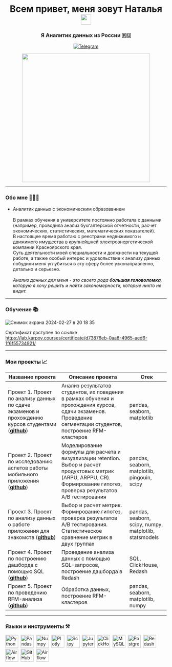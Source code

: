 <h1 align="center">Всем привет, меня зовут Наталья</a>
<img src="https://github.com/blackcater/blackcater/raw/main/images/Hi.gif" height="32"/></h1>
<h3 align="center">Я Аналитик данных из России 🇷🇺</h3>

<div align="center">

  <a href="">[![Telegram](https://img.shields.io/badge/-Telegram-27A7E7?style=for-the-badge&logo=telegram)](https://t.me/natt_ish)</a>

</div>

<div id="header" align="center">
  <img src="https://media.giphy.com/media/YAnpMSHcurJVS/giphy.gif?cid=790b761191fe30revvawd55v8mbi5whmqyokd44tb9wvt5us&ep=v1_gifs_search&rid=giphy.gif&ct=g" width='400'/>

</div>

<div>

---

### Обо мне 💁🏼‍♀️
- Аналитик данных с экономическим образованием
  <br>
  <br> В рамках обучения в университете постоянно работала с данными (например, проводила анализ бухгалтерской отчетности, расчет экономических, статистических, математических показателей).
  <br> В настоящее время работаю с реестрами недвижимого и движимого имущества в крупнейшней электроэнергетической компании Красноярского края.
  <br> Суть деятельности моей специальности и должности на текущей работе, а также особый интерес и удовольствие к анализу данных побудили меня углубиться в эту сферу более узконаправленно, детально и серьезно.
  <br>
  <br> *Анализ данных для меня - это своего рода **большая головоломка**, которую я хочу решить и найти закономерности, которые никто не видит.*

</div>

---

### Обучение 📚

![Снимок экрана 2024-02-27 в 20 18 35](https://github.com/NataliePyatakova/NataliePyatakova/assets/159753344/1c7922b6-78f5-4215-b5e3-79c8c3a58c58)

Сертификат доступен по ссылке https://lab.karpov.courses/certificate/d73876eb-0aa8-4965-aed6-1f6f55734921/

---

### Мои проекты 📈

|Название проекта| Описание проекта| Стек|
|----------------|-----------------|-----|
|Проект 1.  Проект по анализу данных по сдаче экзаменов и прохождению курсов студентами  (__[github](https://github.com/NataliePyatakova/Project_1)__)|Анализ результатов студентов, их поведения в рамках обучения и прохождения курсов, сдачи экзаменов. Проведение сегментации студентов, построение RFM-кластеров|pandas, seaborn, matplotlib|
|Проект 2. Проект по исследованию аспетов работы мобильного приложения (__[github](https://github.com/NataliePyatakova/Project_2)__)|Моделирование формулы для расчета и визуализации retention. Выбор и расчет продуктовых метрик (ARPU, ARPPU, CR). Формирование гипотез, проверка результатов A/B тестирования|pandas, seaborn, matplotlib, pingouin, scipy|
|Проект 3. Проект по анализу данных о работе приложения для знакомств (__[github](https://github.com/NataliePyatakova/Project_3)__)|Выбор и расчет метрик. Формирование гипотез, проверка результатов A/B тестирования. Статистическое сравнение метрик в двух группах|pandas, seaborn, scipy, numpy, matplotlib, statsmodels|
|Проект 4. Проект по построению дашборда с помощью SQL (__[github](https://github.com/NataliePyatakova/Project_4)__)|Проведение анализа данных с помощью SQL-запросов, построение дашборда в Redash|SQL, ClickHouse, Redash|
|Проект 5. Проект по проведению RFM-анализа (__[github](https://github.com/NataliePyatakova/Project_5)__)|Обработка данных, построение RFM-кластеров|pandas, seaborn, matplotlib, numpy|


<div>

---

### Языки и инструменты ⚒

  <img src="https://img.shields.io/badge/python-white?logo=python&style=for-the-badge" title="Python" alt="Python" height="40"/>&nbsp;
  <img src="https://img.shields.io/badge/pandas-white?logo=pandas&logoColor=blue&style=for-the-badge" title="Pandas" alt="Pandas" height="40"/>&nbsp;
  <img src="https://img.shields.io/badge/numpy-white?logo=numpy&logoColor=blue&style=for-the-badge" title="Numpy" alt="Numpy" height="40"/>&nbsp;
  <img src="https://img.shields.io/badge/plotly-white?logo=plotly&logoColor=blue&style=for-the-badge" title="Plotly" alt="Plotly" height="40"/>&nbsp;
  <img src="https://img.shields.io/badge/Scipy-white?logo=Scipy&logoColor=black&style=for-the-badge" title="Scipy" alt="Scipy" height="40"/>&nbsp;
  <img src="https://img.shields.io/badge/Jupyter_notebook-white?logo=Jupyter&style=for-the-badge" title="Jupyter" alt="Jupyter" height="40"/>&nbsp;
  <img src="https://img.shields.io/badge/Clickhouse-white?logo=Clickhouse&style=for-the-badge" title="ClickHouse" alt="ClickHouse" height="40"/>&nbsp;
  <img src="https://img.shields.io/badge/mySQL-white?logo=mySQL&s&style=for-the-badge" title="MySQL"  alt="MySQL" height="40"/>&nbsp;
  <img src="https://img.shields.io/badge/PostgreSQL-white?logo=PostgreSQL&s&style=for-the-badge" title="PostgreSQL" alt="PostgreSQL" height="40"/>&nbsp;
  <img src="https://img.shields.io/badge/redash-white?logo=redash&logoColor=black&style=for-the-badge" title="Redash" alt="Redash" height="40"/>&nbsp;
  <img src="https://img.shields.io/badge/Tableau-white?logo=Tableau&s&logoColor=yellow&style=for-the-badge" title="Airflow" alt="Airflow" height="40"/>&nbsp;
  <img src="https://img.shields.io/badge/github-white?logo=github&logoColor=black&style=for-the-badge" title="GitHub" alt="GitHub" height="40"/>&nbsp;
  <img src="https://img.shields.io/badge/Airflow-white?logo=Airflow&style=for-the-badge" title="Airflow" alt="Airflow" height="40"/>&nbsp;

</div>
